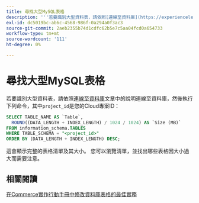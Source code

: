 ```yaml
---
title: 尋找大型MySQL表格
description: '''若要識別大型資料表，請依照[連線至資料庫](https://experienceleague.adobe.com/en/docs/commerce-cloud-service/user-guide/configure/service/mysql#connect-to-the-database)文章中的說明連線至資料庫，然後執行下列命令，其中''project_id''是您的Cloud專案ID：'''
exl-id: dc5019bc-ab6c-4568-986f-0a294a0f3ac3
source-git-commit: 2aeb2355b74d1cdfc62b5e7c5aa04fcd0a654733
workflow-type: tm+mt
source-wordcount: '111'
ht-degree: 0%

---
```


# 尋找大型MySQL表格

若要識別大型資料表，請依照[連線至資料庫](https://experienceleague.adobe.com/en/docs/commerce-cloud-service/user-guide/configure/service/mysql#connect-to-the-database)文章中的說明連線至資料庫，然後執行下列命令，其中`project_id`是您的Cloud專案ID：

```sql
SELECT TABLE_NAME AS `Table`,
  ROUND((DATA_LENGTH + INDEX_LENGTH) / 1024 / 1024) AS `Size (MB)`
FROM information_schema.TABLES
WHERE TABLE_SCHEMA = "<project_id>"
ORDER BY (DATA_LENGTH + INDEX_LENGTH) DESC;
```

這會顯示完整的表格清單及其大小。 您可以瀏覽清單，並找出哪些表格因大小過大而需要注意。

## 相關閱讀

[在Commerce實作行動手冊中修改資料庫表格的最佳實務](https://experienceleague.adobe.com/en/docs/commerce-operations/implementation-playbook/best-practices/development/modifying-core-and-third-party-tables#why-adobe-recommends-avoiding-modifications)
